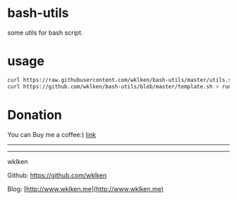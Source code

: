 # bash-utils

some utils for bash script.



# usage


```bash
curl https://raw.githubusercontent.com/wklken/bash-utils/master/utils.sh > utils.sh
curl https://github.com/wklken/bash-utils/blob/master/template.sh > run.sh
```

# Donation

You can Buy me a coffee:)  [link](http://www.wklken.me/pages/donation.html)


------------------------
------------------------

wklken

Github: https://github.com/wklken

Blog: [http://www.wklken.me](http://www.wklken.me)
